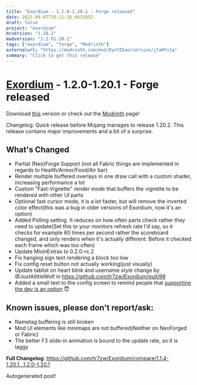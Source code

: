 ```yaml
---
title: "Exordium - 1.2.0-1.20.1 - Forge released"
date: 2023-09-07T18:21:26.663385Z
draft: false
project: "exordium"
mcversion: "1.20.1"
modversion: "1.2.01.20.1"
tags: ["exordium", "forge", "Modrinth"]
externalurl: "https://modrinth.com/mod/DynYZEae/version/jfaKFx1q"
summary: "Click to get this release"
---
```

# [Exordium](/project/exordium) - 1.2.0-1.20.1 - Forge released
Download [this](https://modrinth.com/mod/DynYZEae/version/jfaKFx1q) version or check out the [Modrinth](https://modrinth.com/mod/DynYZEae) page!

Changelog: Quick release before Mojang manages to release 1.20.2. This release contains major improvements and a bit of a surprise.

## What's Changed
* Partial (Neo)Forge Support (not all Fabric things are implemented in regards to Health/Armor/Food/Air bar)
* Render multiple buffered overlays in one draw call with a custom shader, increasing performance a lot
* Custom "Fast-Vignette" render mode that buffers the vignette to be rendered with other UI parts
* Optional fast cursor mode, it is a lot faster, but will remove the inverted color effect(this was a bug in older versions of Exordium, now it's an option)
* Added Polling setting. It reduces on how often parts check rather they need to update(Set this to your monitors refresh rate I'd say, so it checks for example 60 times per second rather the scoreboard changed, and only renders when it's actually different. Before it checked each frame which was too often)
* Update MixinExtras to 0.2.0-rc.2
* Fix hanging sign text rendering a block too low
* Fix config reset button not actually working(just visually)
* Update tablist on heart blink and username style change by @JustAlittleWolf in https://github.com/tr7zw/Exordium/pull/99
* Added a small text to the config screen to remind people that [supporting the dev is an option](https://tr7zw.dev/donate/) 😇

## Known issues, please don't report/ask:
* Nametag buffering is still broken
* Mod UI elements like minimaps are not buffered(Neither on NeoForged or Fabric)
* The better F3 slide-in animation is bound to the update rate, so it is laggy

**Full Changelog**: https://github.com/tr7zw/Exordium/compare/1.1.4-1.20.1...1.2.0-1.20.1

Autogenerated post!

